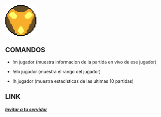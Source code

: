 <img src="images/bardo.png" width="100" height="100">


## COMANDOS

- !m jugador (muestra informacion de la partida en vivo de ese jugador)

- !elo jugador (muestra el rango del jugador)

- !h jugador (muestra estadisticas de las ultimas 10 partidas)

## LINK

##### [Invitar a tu servidor](https://discord.com/oauth2/authorize?client_id=692202081150304328&permissions=8&scope=bot)





